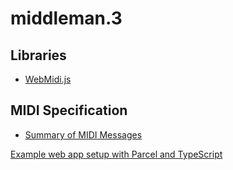 # middleman.3

## Libraries
- [WebMidi.js](https://github.com/djipco/webmidi)

## MIDI Specification
- [Summary of MIDI Messages](https://www.midi.org/specifications/item/table-1-summary-of-midi-message)


[Example web app setup with Parcel and TypeScript](https://www.twilio.com/blog/2018/05/building-a-chat-with-twilio-lit.html-parcel-and-typescript.html)

